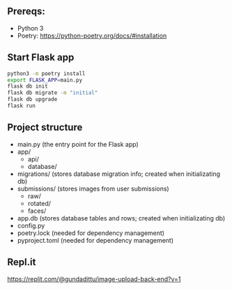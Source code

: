## Prereqs:
- Python 3
- Poetry: https://python-poetry.org/docs/#installation

## Start Flask app
```bash
python3 -m poetry install
export FLASK_APP=main.py
flask db init
flask db migrate -m "initial"
flask db upgrade
flask run
```

## Project structure
- main.py (the entry point for the Flask app)
- app/
  - api/
  - database/
- migrations/ (stores database migration info; created when initializating db)
- submissions/ (stores images from user submissions)
  - raw/
  - rotated/
  - faces/
- app.db (stores database tables and rows; created when initializating db)
- config.py
- poetry.lock (needed for dependency management)
- pyproject.toml (needed for dependency management)

## Repl.it
https://replit.com/@gundadittu/image-upload-back-end?v=1
